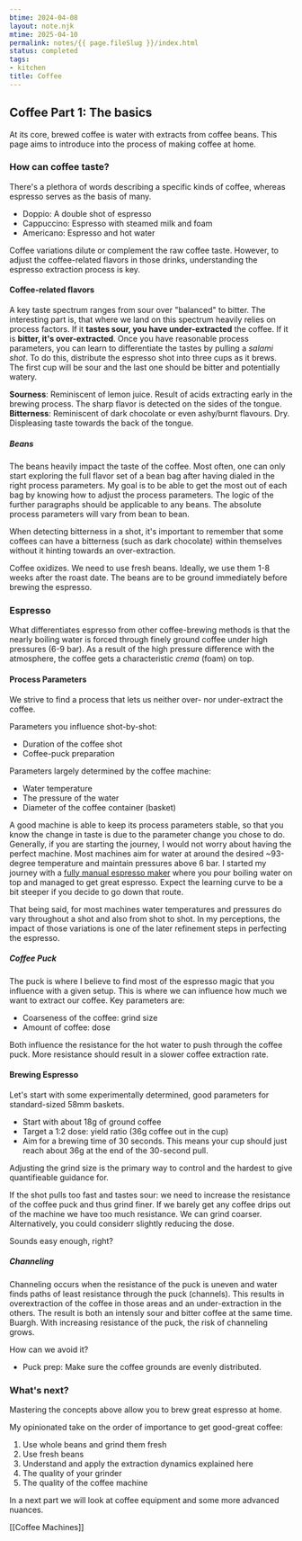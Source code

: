```yaml
---
btime: 2024-04-08
layout: note.njk
mtime: 2025-04-10
permalink: notes/{{ page.fileSlug }}/index.html
status: completed
tags:
- kitchen
title: Coffee
---
```

## Coffee Part 1: The basics
At its core, brewed coffee is water with extracts from coffee beans. This page aims to introduce into the process of making coffee at home.

### How can coffee taste?

There's a plethora of words describing a specific kinds of coffee, whereas espresso serves as the basis of many.

- Doppio: A double shot of espresso
- Cappuccino: Espresso with steamed milk and foam
- Americano: Espresso and hot water

Coffee variations dilute or complement the raw coffee taste.
However, to adjust the coffee-related flavors in those drinks, understanding the espresso extraction process is key.

#### Coffee-related flavors
A key taste spectrum ranges from sour over "balanced" to bitter. The interesting part is, that where we land on this spectrum heavily relies on process factors. If it **tastes sour, you have under-extracted** the coffee. If it is **bitter, it's over-extracted**.
Once you have reasonable process parameters, you can learn to differentiate the tastes by pulling a *salami shot*. To do this, distribute the espresso shot into three cups as it brews. The first cup will be sour and the last one should be bitter and potentially watery.

**Sourness**: Reminiscent of lemon juice. Result of acids extracting early in the brewing process. The sharp flavor is detected on the sides of the tongue.
**Bitterness**: Reminiscent of dark chocolate or even ashy/burnt flavours. Dry. Displeasing taste towards the back of the tongue.

##### Beans
The beans heavily impact the taste of the coffee. Most often, one can only start exploring the full flavor set of a bean bag after having dialed in the right process parameters. My goal is to be able to get the most out of each bag by knowing how to adjust the process parameters. The logic of the further paragraphs should be applicable to any beans. The absolute process parameters will vary from bean to bean.

When detecting bitterness in a shot, it's important to remember that some coffees can have a bitterness (such as dark chocolate) within themselves without it hinting towards an over-extraction.

Coffee oxidizes. We need to use fresh beans. Ideally, we use them 1-8 weeks after the roast date. The beans are to be ground immediately before brewing the espresso.

### Espresso
What differentiates espresso from other coffee-brewing methods is that the nearly boiling water is forced through finely ground coffee under high pressures (6-9 bar). As a result of the high pressure difference with the atmosphere, the coffee gets a characteristic *crema* (foam) on top.

#### Process Parameters
We strive to find a process that lets us neither over- nor under-extract the coffee.

Parameters you influence shot-by-shot:
- Duration of the coffee shot
- Coffee-puck preparation

Parameters largely determined by the coffee machine:
- Water temperature
- The pressure of the water
- Diameter of the coffee container (basket)

A good machine is able to keep its process parameters stable, so that you know the change in taste is due to the parameter change you chose to do. Generally, if you are starting the journey, I would not worry about having the perfect machine.
Most machines aim for water at around the desired ~93-degree temperature and maintain pressures above 6 bar. I started my journey with a [fully manual espresso maker](https://www.rok.coffee/espressogc) where you pour boiling water on top and managed to get great espresso. Expect the learning curve to be a bit steeper if you decide to go down that route.

That being said, for most machines water temperatures and pressures do vary throughout a shot and also from shot to shot. In my perceptions, the impact of those variations is one of the later refinement steps in perfecting the espresso.

##### Coffee Puck
The puck is where I believe to find most of the espresso magic that you influence with a given setup. This is where we can influence how much we want to extract our coffee.
Key parameters are:
- Coarseness of the coffee: grind size
- Amount of coffee: dose

Both influence the resistance for the hot water to push through the coffee puck. More resistance should result in a slower coffee extraction rate.

#### Brewing Espresso
Let's start with some experimentally determined, good parameters for standard-sized 58mm baskets.
- Start with about 18g of ground coffee
- Target a 1:2 dose: yield ratio (36g coffee out in the cup)
- Aim for a brewing time of 30 seconds. This means your cup should just reach about 36g at the end of the 30-second pull.

Adjusting the grind size is the primary way to control and the hardest to give quantifieable guidance for.

If the shot pulls too fast and tastes sour: we need to increase the resistance of the coffee puck and thus grind finer.
If we barely get any coffee drips out of the machine we have too much resistance. We can grind coarser. Alternatively, you could considerr slightly reducing the dose.

Sounds easy enough, right?
##### Channeling
Channeling occurs when the resistance of the puck is uneven and water finds paths of least resistance through the puck (channels). This results in overextraction of the coffee in those areas and an under-extraction in the others. The result is both an intensly sour and bitter coffee at the same time. Buargh.
With increasing resistance of the puck, the risk of channeling grows.

How can we avoid it?
- Puck prep: Make sure the coffee grounds are evenly distributed.

### What's next?
Mastering the concepts above allow you to brew great espresso at home.

My opinionated take on the order of importance to get good-great coffee:
1. Use whole beans and grind them fresh
2. Use fresh beans
3. Understand and apply the extraction dynamics explained here
4. The quality of your grinder
5. The quality of the coffee machine

In a next part we will look at coffee equipment and some more advanced nuances.

[[Coffee Machines]]